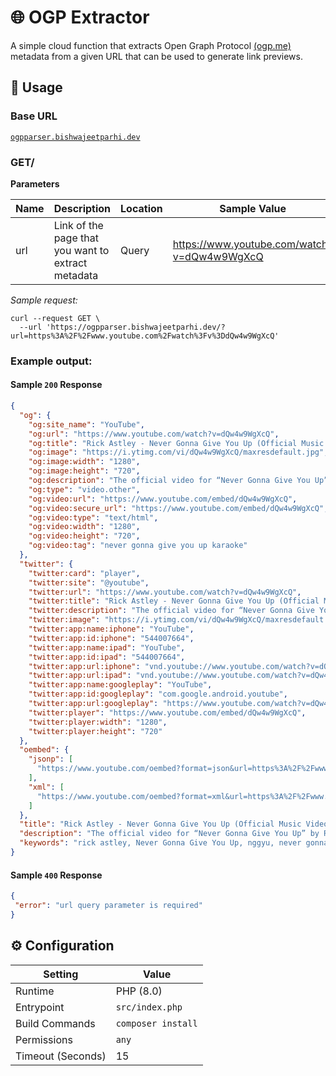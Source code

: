 #  🌐 OGP Extractor

A simple cloud function that extracts Open Graph Protocol [(ogp.me)](https://ogp.me) metadata from a given URL that can be used to generate link previews.

## 🧰  Usage

### Base URL
[```ogpparser.bishwajeetparhi.dev```](https://ogpparser.bishwajeetparhi.dev/)

### GET/

**Parameters**

| Name | Description                                        | Location | Sample Value                                |
|------|----------------------------------------------------|----------|---------------------------------------------|
| url  | Link of the page that you want to extract metadata | Query    | https://www.youtube.com/watch?v=dQw4w9WgXcQ |


_Sample request:_

```curl
curl --request GET \
  --url 'https://ogpparser.bishwajeetparhi.dev/?url=https%3A%2F%2Fwww.youtube.com%2Fwatch%3Fv%3DdQw4w9WgXcQ'
```

### Example output:

#### Sample `200` Response


```json
{
  "og": {
    "og:site_name": "YouTube",
    "og:url": "https://www.youtube.com/watch?v=dQw4w9WgXcQ",
    "og:title": "Rick Astley - Never Gonna Give You Up (Official Music Video)",
    "og:image": "https://i.ytimg.com/vi/dQw4w9WgXcQ/maxresdefault.jpg",
    "og:image:width": "1280",
    "og:image:height": "720",
    "og:description": "The official video for “Never Gonna Give You Up” by Rick Astley. The new album 'Are We There Yet?' is out now: Download here: https://RickAstley.lnk.to/AreWe...",
    "og:type": "video.other",
    "og:video:url": "https://www.youtube.com/embed/dQw4w9WgXcQ",
    "og:video:secure_url": "https://www.youtube.com/embed/dQw4w9WgXcQ",
    "og:video:type": "text/html",
    "og:video:width": "1280",
    "og:video:height": "720",
    "og:video:tag": "never gonna give you up karaoke"
  },
  "twitter": {
    "twitter:card": "player",
    "twitter:site": "@youtube",
    "twitter:url": "https://www.youtube.com/watch?v=dQw4w9WgXcQ",
    "twitter:title": "Rick Astley - Never Gonna Give You Up (Official Music Video)",
    "twitter:description": "The official video for “Never Gonna Give You Up” by Rick Astley. The new album 'Are We There Yet?' is out now: Download here: https://RickAstley.lnk.to/AreWe...",
    "twitter:image": "https://i.ytimg.com/vi/dQw4w9WgXcQ/maxresdefault.jpg",
    "twitter:app:name:iphone": "YouTube",
    "twitter:app:id:iphone": "544007664",
    "twitter:app:name:ipad": "YouTube",
    "twitter:app:id:ipad": "544007664",
    "twitter:app:url:iphone": "vnd.youtube://www.youtube.com/watch?v=dQw4w9WgXcQ&feature=applinks",
    "twitter:app:url:ipad": "vnd.youtube://www.youtube.com/watch?v=dQw4w9WgXcQ&feature=applinks",
    "twitter:app:name:googleplay": "YouTube",
    "twitter:app:id:googleplay": "com.google.android.youtube",
    "twitter:app:url:googleplay": "https://www.youtube.com/watch?v=dQw4w9WgXcQ",
    "twitter:player": "https://www.youtube.com/embed/dQw4w9WgXcQ",
    "twitter:player:width": "1280",
    "twitter:player:height": "720"
  },
  "oembed": {
    "jsonp": [
      "https://www.youtube.com/oembed?format=json&url=https%3A%2F%2Fwww.youtube.com%2Fwatch%3Fv%3DdQw4w9WgXcQ"
    ],
    "xml": [
      "https://www.youtube.com/oembed?format=xml&url=https%3A%2F%2Fwww.youtube.com%2Fwatch%3Fv%3DdQw4w9WgXcQ"
    ]
  },
  "title": "Rick Astley - Never Gonna Give You Up (Official Music Video) - YouTube",
  "description": "The official video for “Never Gonna Give You Up” by Rick Astley. The new album 'Are We There Yet?' is out now: Download here: https://RickAstley.lnk.to/AreWe...",
  "keywords": "rick astley, Never Gonna Give You Up, nggyu, never gonna give you up lyrics, rick rolled, Rick Roll, rick astley official, rickrolled, Fortnite song, Fortnite event, Fortnite dance, fortnite never gonna give you up, rick roll, rickrolling, rick rolling, never gonna give you up, 80s music, rick astley new, animated video, rickroll, meme songs, never gonna give u up lyrics, Rick Astley 2022, never gonna let you down, animated, rick rolls 2022, never gonna give you up karaoke"
}
```

#### Sample `400` Response

```json
{
 "error": "url query parameter is required"
}
```

## ⚙️ Configuration

| Setting           | Value              |
| ----------------- | ------------------ |
| Runtime           | PHP (8.0)          |
| Entrypoint        | `src/index.php`    |
| Build Commands    | `composer install` |
| Permissions       | `any`              |
| Timeout (Seconds) | 15                 |

